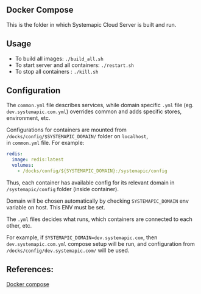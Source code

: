 ## Docker Compose

This is the folder in which Systemapic Cloud Server is built and run.

## Usage
- To build all images: `./build_all.sh`
- To start server and all containers: `./restart.sh`
- To stop all containers : `./kill.sh`

## Configuration

The `common.yml` file describes services, while domain specific `.yml` file (eg. `dev.systemapic.com.yml`) overrides common and adds specific stores, environment, etc.

Configurations for containers are mounted from `/docks/config/$SYSTEMAPIC_DOMAIN/` folder on `localhost`,  
in `common.yml` file. For example:  
```yml
redis:
  image: redis:latest
  volumes:
    - /docks/config/${SYSTEMAPIC_DOMAIN}:/systemapic/config

```

Thus, each container has available config for its relevant domain in `/systemapic/config` folder (inside container).

Domain will be chosen automatically by checking `SYSTEMAPIC_DOMAIN`
env variable on host. This ENV must be set.

The `.yml` files decides what runs, which containers are connected
to each other, etc.

For example, if `SYSTEMAPIC_DOMAIN=dev.systemapic.com`, then
`dev.systemapic.com.yml` compose setup will be run, and configuration from `/docks/config/dev.systemapic.com/` will be used.


## References:
[Docker compose](https://docs.docker.com/compose/)
